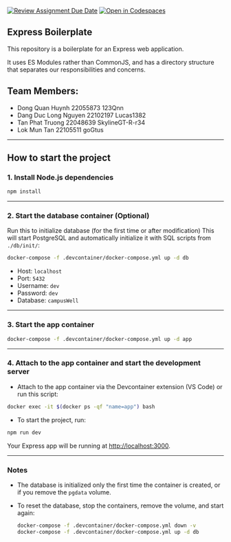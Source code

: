 [![Review Assignment Due Date](https://classroom.github.com/assets/deadline-readme-button-22041afd0340ce965d47ae6ef1cefeee28c7c493a6346c4f15d667ab976d596c.svg)](https://classroom.github.com/a/GoatNcQr)
[![Open in Codespaces](https://classroom.github.com/assets/launch-codespace-2972f46106e565e64193e422d61a12cf1da4916b45550586e14ef0a7c637dd04.svg)](https://classroom.github.com/open-in-codespaces?assignment_repo_id=20074515)

## Express Boilerplate

This repository is a boilerplate for an Express web application.

It uses ES Modules rather than CommonJS, and has a directory structure that separates our responsibilities and concerns.

## Team Members:
- Dong Quan Huynh 22055873 123Qnn
- Dang Duc Long Nguyen 22102197 Lucas1382
- Tan Phat Truong 22048639 SkylineGT-R-r34
- Lok Mun Tan 22105511 goGtus
---

## How to start the project
### 1. Install Node.js dependencies


```sh
npm install
```

---

### 2. Start the database container (Optional)
Run this to initialize database (for the first time or after modification)
This will start PostgreSQL and automatically initialize it with SQL scripts from `./db/init/`:

```sh
docker-compose -f .devcontainer/docker-compose.yml up -d db
```

- Host: `localhost`
- Port: `5432`
- Username: `dev`
- Password: `dev`
- Database: `campusWell`

---

### 3. Start the app container

```sh
docker-compose -f .devcontainer/docker-compose.yml up -d app
```

---

### 4. Attach to the app container and start the development server

- Attach to the app container via the Devcontainer extension (VS Code) or run this script:
```sh
docker exec -it $(docker ps -qf "name=app") bash
```

- To start the project, run: 
```sh
npm run dev
```

Your Express app will be running at [http://localhost:3000](http://localhost:3000).

---

### Notes

- The database is initialized only the first time the container is created, or if you remove the `pgdata` volume.
- To reset the database, stop the containers, remove the volume, and start again:

  ```sh
  docker-compose -f .devcontainer/docker-compose.yml down -v
  docker-compose -f .devcontainer/docker-compose.yml up -d db
  ```

